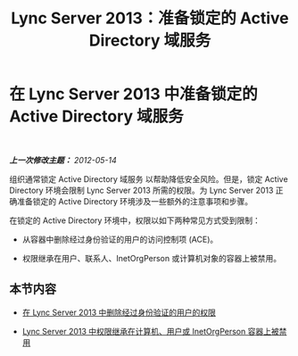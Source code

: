 ﻿---
title: Lync Server 2013：准备锁定的 Active Directory 域服务
TOCTitle: 准备锁定的 Active Directory 域服务
ms:assetid: 68bde963-3fa3-4102-88d6-ac931c1dd2d7
ms:mtpsurl: https://technet.microsoft.com/zh-cn/library/Gg398492(v=OCS.15)
ms:contentKeyID: 49313135
ms.date: 05/19/2016
mtps_version: v=OCS.15
ms.translationtype: HT
---

# 在 Lync Server 2013 中准备锁定的 Active Directory 域服务

 

_**上一次修改主题：** 2012-05-14_

组织通常锁定 Active Directory 域服务 以帮助降低安全风险。但是，锁定 Active Directory 环境会限制 Lync Server 2013 所需的权限。为 Lync Server 2013 正确准备锁定的 Active Directory 环境涉及一些额外的注意事项和步骤。

在锁定的 Active Directory 环境中，权限以如下两种常见方式受到限制：

  - 从容器中删除经过身份验证的用户的访问控制项 (ACE)。

  - 权限继承在用户、联系人、InetOrgPerson 或计算机对象的容器上被禁用。

## 本节内容

  - [在 Lync Server 2013 中删除经过身份验证的用户的权限](lync-server-2013-authenticated-user-permissions-are-removed.md)

  - [Lync Server 2013 中权限继承在计算机、用户或 InetOrgPerson 容器上被禁用](lync-server-2013-permissions-inheritance-is-disabled-on-computers-users-or-inetorgperson-containers.md)

